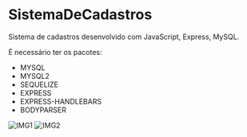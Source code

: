 # SistemaDeCadastros
Sistema de cadastros desenvolvido com JavaScript, Express, MySQL.

É necessário ter os pacotes:
- MYSQL
- MYSQL2
- SEQUELIZE
- EXPRESS
- EXPRESS-HANDLEBARS
- BODYPARSER

![IMG1](https://github.com/danielcassiano/SignUpSystem/blob/master/loginsenha2.JPG)
![IMG2](https://github.com/danielcassiano/SignUpSystem/blob/master/app.JPG)
